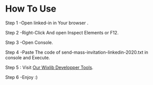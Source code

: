 
# How To Use
Step 1 -Open linked-in in Your browser .

Step 2 -Right-Click And open Inspect Elements or F12.

Step 3 -Open Console.

Step 4 -Paste The code of send-mass-invitation-linkedin-2020.txt in console and Execute.

Step 5 : Visit [Our Wixlib Developper Tools](http://www.wixLib.com/).

Step 6 -Enjoy :)

